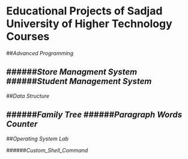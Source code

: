 # Educational Projects of Sadjad University of Higher Technology Courses

##*Advanced Programming*

######*Store Managment System*
######*Student Management System*
----------------------------------------
##*Data Structure*

######*Family Tree*
######*Paragraph Words Counter*
----------------------------------------
##*Operating System Lab*

######*Custom_Shell_Command*
